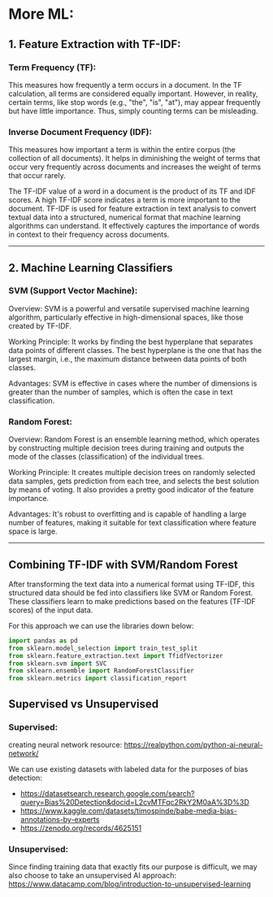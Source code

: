 # More ML:
## 1. Feature Extraction with TF-IDF:
### Term Frequency (TF): 
This measures how frequently a term occurs in a document. In the TF calculation, all terms are considered equally important. However, in reality, certain terms, like stop words (e.g., "the", "is", "at"), may appear frequently but have little importance. Thus, simply counting terms can be misleading.
### Inverse Document Frequency (IDF):
This measures how important a term is within the entire corpus (the collection of all documents). It helps in diminishing the weight of terms that occur very frequently across documents and increases the weight of terms that occur rarely.

The TF-IDF value of a word in a document is the product of its TF and IDF scores. A high TF-IDF score indicates a term is more important to the document. TF-IDF is used for feature extraction in text analysis to convert textual data into a structured, numerical format that machine learning algorithms can understand. It effectively captures the importance of words in context to their frequency across documents.
***
## 2. Machine Learning Classifiers
### SVM (Support Vector Machine):
Overview: SVM is a powerful and versatile supervised machine learning algorithm, particularly effective in high-dimensional spaces, like those created by TF-IDF.

Working Principle: It works by finding the best hyperplane that separates data points of different classes. The best hyperplane is the one that has the largest margin, i.e., the maximum distance between data points of both classes.

Advantages: SVM is effective in cases where the number of dimensions is greater than the number of samples, which is often the case in text classification.
### Random Forest:
Overview: Random Forest is an ensemble learning method, which operates by constructing multiple decision trees during training and outputs the mode of the classes (classification) of the individual trees.

Working Principle: It creates multiple decision trees on randomly selected data samples, gets prediction from each tree, and selects the best solution by means of voting. It also provides a pretty good indicator of the feature importance.

Advantages: It's robust to overfitting and is capable of handling a large number of features, making it suitable for text classification where feature space is large.
***
## Combining TF-IDF with SVM/Random Forest
After transforming the text data into a numerical format using TF-IDF, this structured data should be fed into classifiers like SVM or Random Forest. These classifiers learn to make predictions based on the features (TF-IDF scores) of the input data.

For this approach we can use the libraries down below:

```py
import pandas as pd
from sklearn.model_selection import train_test_split
from sklearn.feature_extraction.text import TfidfVectorizer
from sklearn.svm import SVC
from sklearn.ensemble import RandomForestClassifier
from sklearn.metrics import classification_report
```

## Supervised vs Unsupervised
### Supervised:
creating neural network resource: https://realpython.com/python-ai-neural-network/ 

We can use existing datasets with labeled data for the purposes of bias detection: 
- https://datasetsearch.research.google.com/search?query=Bias%20Detection&docid=L2cvMTFqc2RkY2M0aA%3D%3D
- https://www.kaggle.com/datasets/timospinde/babe-media-bias-annotations-by-experts
- https://zenodo.org/records/4625151


### Unsupervised:
Since finding training data that exactly fits our purpose is difficult, we may also choose to take an unsupervised AI approach: 
https://www.datacamp.com/blog/introduction-to-unsupervised-learning

